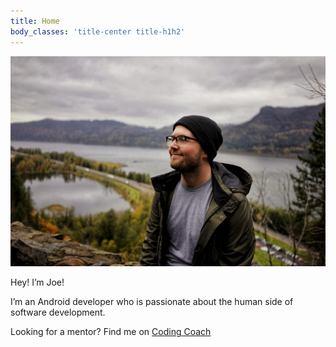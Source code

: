 ```yaml
---
title: Home
body_classes: 'title-center title-h1h2'
---
```


![me](me.jpg) <br>

Hey! I’m Joe!

I’m an Android developer who is passionate about the human side of software development.

Looking for a mentor? Find me on [Coding Coach](https://mentors.codingcoach.io/?technology=android&country=US&name=Joseph+Roskopf)